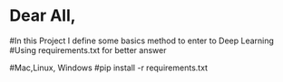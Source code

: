 # Dear All, 

#In this Project I define some basics method to enter to Deep Learning
#Using requirements.txt for better answer 

#Mac,Linux, Windows
#pip install -r requirements.txt
